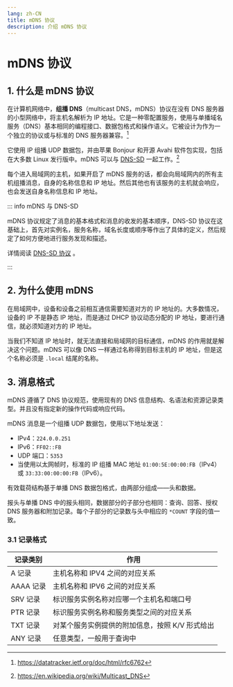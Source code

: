 ```yaml
---
lang: zh-CN
title: mDNS 协议
description: 介绍 mDNS 协议
---
```


# mDNS 协议

## 1. 什么是 mDNS 协议

在计算机网络中，**组播 DNS**（multicast DNS，mDNS）协议在没有 DNS 服务器的小型网络中，将主机名解析为 IP 地址。它是一种零配置服务，使用与单播域名服务（DNS）基本相同的编程接口、数据包格式和操作语义。它被设计为作为一个独立的协议或与标准的 DNS 服务器兼容。[^mDNS]

[^mDNS]: <https://datatracker.ietf.org/doc/html/rfc6762>

它使用 IP 组播 UDP 数据包，并由苹果 Bonjour 和开源 Avahi 软件包实现，包括在大多数 Linux 发行版中。mDNS 可以与 [DNS-SD](https://en.wikipedia.org/wiki/DNS_Service_Discovery) 一起工作。[^wikipedia]

[^wikipedia]: <https://en.wikipedia.org/wiki/Multicast_DNS>

每个进入局域网的主机，如果开启了 mDNS 服务的话，都会向局域网内的所有主机组播消息，自身的名称信息和 IP 地址。然后其他也有该服务的主机就会响应，也会发送自身名称信息和 IP 地址。

::: info mDNS 与 DNS-SD

mDNS 协议规定了消息的基本格式和消息的收发的基本顺序，DNS-SD 协议在这基础上，首先对实例名，服务名称，域名长度或顺序等作出了具体的定义，然后规定了如何方便地进行服务发现和描述。

详情阅读 [DNS-SD 协议](./dns-sd.md) 。

:::

## 2. 为什么使用 mDNS

在局域网中，设备和设备之前相互通信需要知道对方的 IP 地址的。大多数情况，设备的 IP 不是静态 IP 地址，而是通过 DHCP 协议动态分配的 IP 地址，要进行通信，就必须知道对方的 IP 地址。

当我们不知道 IP 地址时，就无法直接和局域网的目标通信，mDNS 的作用就是解决这个问题。mDNS 可以像 DNS 一样通过名称得到目标主机的 IP 地址，但是这个名称必须是 `.local` 结尾的名称。

## 3. 消息格式

mDNS 遵循了 DNS 协议规范，使用现有的 DNS 信息结构、名语法和资源记录类型。并且没有指定新的操作代码或响应代码。

mDNS 消息是一个组播 UDP 数据包，使用以下地址发送：
- IPv4：`224.0.0.251`
- IPv6：`FF02::FB`
- UDP 端口：`5353`
- 当使用以太网帧时，标准的 IP 组播 MAC 地址 `01:00:5E:00:00:FB`（IPv4）或 `33:33:00:00:00:FB`（IPv6）。

有效载荷结构基于单播 DNS 数据包格式，由两部分组成——头和数据。

报头与单播 DNS 中的报头相同，数据部分的子部分也相同：查询、回答、授权 DNS 服务器和附加记录。每个子部分的记录数与头中相应的 `*COUNT` 字段的值一致。

### 3.1 记录格式

| 记录类别  | 作用                                            |
| --------- | ----------------------------------------------- |
| A   记录  | 主机名称和 IPV4 之间的对应关系                  |
| AAAA 记录 | 主机名称和 IPV6 之间的对应关系                  |
| SRV 记录  | 标识服务实例名称对应哪一个主机名和端口号        |
| PTR 记录  | 标识服务实例名称和服务类型之间的对应关系        |
| TXT 记录  | 对某个服务实例提供的附加信息，按照 K/V 形式给出 |
| ANY 记录  | 任意类型，一般用于查询中                        |
